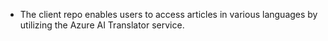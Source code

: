 - The client repo enables users to access articles in various languages by utilizing the Azure AI Translator service.
